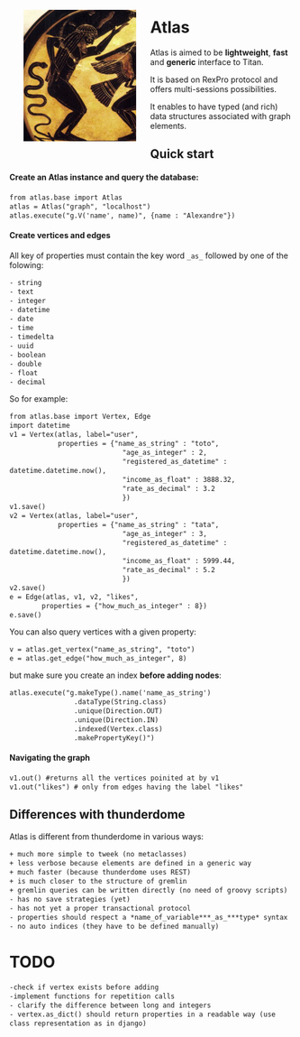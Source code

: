 <div style="float: left; margin: 25px; width: 200px;"><img src="figs/atlas.png" /></div>

# Atlas
Atlas is aimed to be **lightweight**, **fast** and **generic** interface to Titan.

It is based on RexPro protocol and offers multi-sessions possibilities.

It enables to have typed (and rich) data structures associated with graph elements.

## Quick start

#### Create an Atlas instance and query the database:

    from atlas.base import Atlas
    atlas = Atlas("graph", "localhost")
    atlas.execute("g.V('name', name)", {name : "Alexandre"})

#### Create vertices and edges
All key of properties must contain the key word `_as_` followed by one of the folowing:

    - string
    - text
    - integer
    - datetime
    - date
    - time
    - timedelta
    - uuid
    - boolean
    - double
    - float
    - decimal

So for example:

    from atlas.base import Vertex, Edge
    import datetime
    v1 = Vertex(atlas, label="user", 
                properties = {"name_as_string" : "toto",
                                "age_as_integer" : 2,
                                "registered_as_datetime" : datetime.datetime.now(),
                                "income_as_float" : 3888.32,
                                "rate_as_decimal" : 3.2
                                })
    v1.save()
    v2 = Vertex(atlas, label="user", 
                properties = {"name_as_string" : "tata",
                                "age_as_integer" : 3,
                                "registered_as_datetime" : datetime.datetime.now(),
                                "income_as_float" : 5999.44,
                                "rate_as_decimal" : 5.2
                                })
    v2.save()
    e = Edge(atlas, v1, v2, "likes", 
            properties = {"how_much_as_integer" : 8})
    e.save()

You can also query vertices with a given property:

    v = atlas.get_vertex("name_as_string", "toto")
    e = atlas.get_edge("how_much_as_integer", 8)

but make sure you create an index **before adding nodes**:

    atlas.execute("g.makeType().name('name_as_string')
                    .dataType(String.class)
                    .unique(Direction.OUT)
                    .unique(Direction.IN)
                    .indexed(Vertex.class)
                    .makePropertyKey()")

#### Navigating the graph

    v1.out() #returns all the vertices poinited at by v1
    v1.out("likes") # only from edges having the label "likes"
## Differences with thunderdome

Atlas is different from thunderdome in various ways:

    + much more simple to tweek (no metaclasses)
    + less verbose because elements are defined in a generic way
    + much faster (because thunderdome uses REST)
    + is much closer to the structure of gremlin
    + gremlin queries can be written directly (no need of groovy scripts)
    - has no save strategies (yet)
    - has not yet a proper transactional protocol
    - properties should respect a *name_of_variable***_as_***type* syntax
    - no auto indices (they have to be defined manually)

# TODO

    -check if vertex exists before adding
    -implement functions for repetition calls
    - clarify the difference between long and integers
    - vertex.as_dict() should return properties in a readable way (use class representation as in django)



